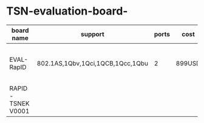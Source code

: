 # TSN-evaluation-board-

| board name    | support                          | ports | cost      | PS                                                  |
| ------------- | ------------------------------   |  ---- | --------- | ------------------------------ |
| EVAL-RapID    | 802.1AS,1Qbv,1Qci,1QCB,1Qcc,1Qbu |   2   |   899USD  |  802.1Qcc is currently implemented using a webserver|
| RAPID-TSNEK V0001 |
  
